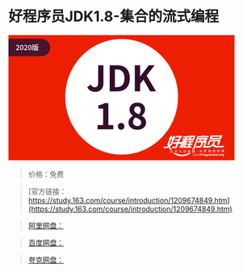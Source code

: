 # 好程序员JDK1.8-集合的流式编程

![img](../../../assets/study163/free/9de7c510b7344b0fa0df93e9baa19922.png)

> 价格：免费

> [官方链接：https://study.163.com/course/introduction/1209674849.htm](https://study.163.com/course/introduction/1209674849.htm)

> [阿里网盘：]()

> [百度网盘：]()

> [夸克网盘：]()
